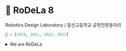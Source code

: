 # 🚀 RoDeLa 8
Robotics Design Laboratory / 잠신고등학교 공학전문동아리
```python
👑 = [2019, 2021, 2022, 2023]
```


<details>
<summary>We are RoDeLa</summary>

1: 손장목, 이현준, 김준우, 유웅탁, 정세진, 우지민, 최예린

2: 김기서, 최지원, 강승현, 김동규, 신동석, 이성민, 정다나, 지수빈, 최승헌

3: 김준형, 전진수, 김인서, 김현지, 임경수, 이세연, 차인석, 강승우

4: 최지승, 박성현, 김건우, 박명준, 송현우, 이명훈, 최서영, 오승환

5: 정현석, 박서현, 박도현, 이용목, 이은재, 최시헌, 박지호, 김민성

6: 정준우, 홍채이, 강이규, 김정윤, 김현우, 윤지욱, 조윤재, 김지원, 정예준

7: 송이현, 박서현, 김기혁, 이강민, 이도이, 이서정, 정원희, 하준봉, ~~양원섭~~

8: 
</details>
